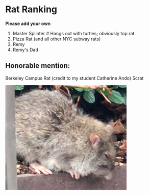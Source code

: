 # Rat Ranking

**Please add your own**

1. Master Splinter # Hangs out with turtles; obviously top rat.
2. Pizza Rat (and all other NYC subway rats)
3. Remy 
4. Remy's Dad


## Honorable mention:
Berkeley Campus Rat (credit to my student Catherine Ando)
Scrat

![Berkeley campus rat](campus_rat.png)
